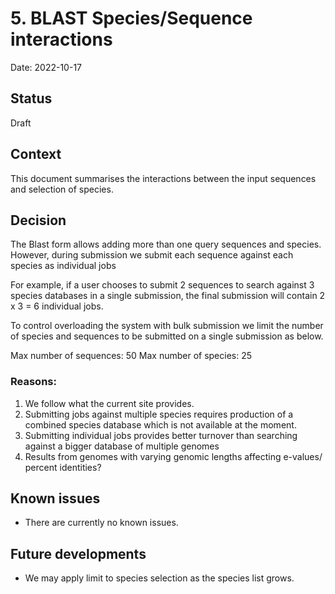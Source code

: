 # 5. BLAST Species/Sequence interactions

Date: 2022-10-17

## Status

Draft

## Context
This document summarises the interactions between the input sequences and selection of species.

## Decision

The Blast form allows adding more than one query sequences and species. However, during submission we submit each sequence against each species as individual jobs

For example, if a user chooses to submit 2 sequences to search against 3 species databases in a single submission, the final submission will contain 2 x 3 = 6 individual jobs.

To control overloading the system with bulk submission we limit the number of species and sequences to be submitted on a single submission as below.

Max number of sequences: 50
Max number of species: 25

### Reasons:

1. We follow what the current site provides.
2. Submitting jobs against multiple species requires production of a combined species database which is not available at the moment.
3. Submitting individual jobs provides better turnover than searching against a bigger database of multiple genomes
4. Results from genomes with varying genomic lengths affecting e-values/ percent identities?

## Known issues

- There are currently no known issues.

## Future developments

- We may apply limit to species selection as the species list grows.